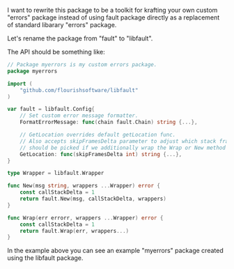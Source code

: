 

I want to rewrite this package to be a toolkit for krafting your own custom "errors" package instead of using fault package directly as a replacement of standard libarary "errors" package.

Let's rename the package from "fault" to "libfault".

The API should be something like:


```go
// Package myerrors is my custom errors package.
package myerrors

import (
	"github.com/flourishsoftware/libfault"
)

var fault = libfault.Config{
	// Set custom error message formatter.
	FormatErrorMessage: func(chain fault.Chain) string {...},

	// GetLocation overrides default getLocation func.
	// Also accepts skipFramesDelta parameter to adjust which stack frame
	// should be picked if we additionally wrap the Wrap or New method call.
	GetLocation: func(skipFramesDelta int) string {...},
}

type Wrapper = libfault.Wrapper

func New(msg string, wrappers ...Wrapper) error {
	const callStackDelta = 1
	return fault.New(msg, callStackDelta, wrappers)
}

func Wrap(err errorr, wrappers ...Wrapper) error {
	const callStackDelta = 1
	return fault.Wrap(err, wrappers...)
}
```

In the example above you can see an example "myerrors" package created using the libfault package.